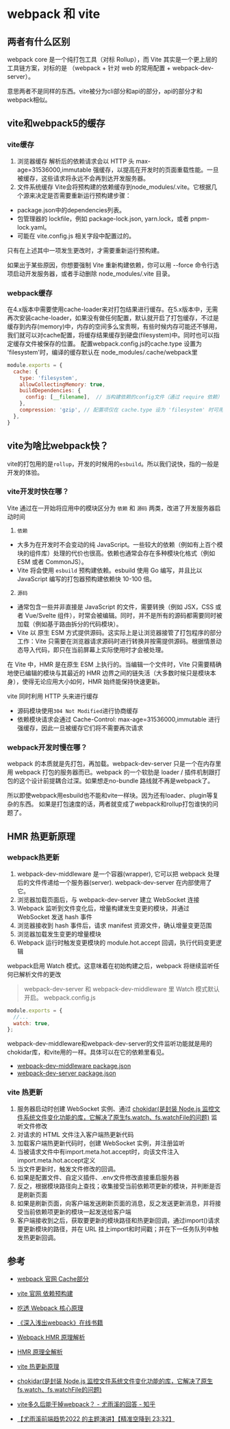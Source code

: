 # webpack 和 vite

## 两者有什么区别
webpack core 是一个纯打包工具（对标 Rollup），而 Vite 其实是一个更上层的工具链方案，对标的是 （webpack + 针对 web 的常用配置 + webpack-dev-server）。

意思两者不是同样的东西。vite被分为cli部分和api的部分，api的部分才和webpack相似。
## vite和webpack5的缓存

### vite缓存
1. 浏览器缓存
解析后的依赖请求会以 HTTP 头 max-age=31536000,immutable 强缓存，以提高在开发时的页面重载性能。一旦被缓存，这些请求将永远不会再到达开发服务器。
2. 文件系统缓存
Vite会将预构建的依赖缓存到node_modules/.vite。它根据几个源来决定是否需要重新运行预构建步骤：
- package.json中的dependencies列表。
- 包管理器的 lockfile，例如 package-lock.json, yarn.lock，或者 pnpm-lock.yaml。
- 可能在 vite.config.js 相关字段中配置过的。

只有在上述其中一项发生更改时，才需要重新运行预构建。

如果出于某些原因，你想要强制 Vite 重新构建依赖，你可以用 --force 命令行选项启动开发服务器，或者手动删除 node_modules/.vite 目录。

### webpack缓存
在4.x版本中需要使用cache-loader来对打包结果进行缓存。在5.x版本中，无需再次安装cache-loader，如果没有做任何配置，默认就开启了打包缓存，不过是缓存到内存(memory)中，内存的空间多么宝贵啊，有些时候内存可能还不够用，我们就可以对cache配置，将缓存结果缓存到硬盘(filesystem)中。同时也可以指定缓存文件被保存的位置。
配置webpack.config.js的cache.type 设置为 'filesystem'时，编译的缓存默认在 node_modules/.cache/webpack里

```js
module.exports = {
  cache: {
    type: 'filesystem',
    allowCollectingMemory: true,
    buildDependencies: {
      config: [__filename],  // 当构建依赖的config文件（通过 require 依赖）内容发生变化时，缓存失效
    },
    compression: 'gzip', // 配置项仅在 cache.type 设为 'filesystem' 时可用。用于缓存文件的压缩类型。development 模式下默认为 false，production 模式下默认为 'gzip'。
  },
}
```

## vite为啥比webpack快？
vite的打包用的是`rollup`，开发的时候用的`esbuild`。所以我们说快，指的一般是开发的体验。
### vite开发时快在哪？
Vite 通过在一开始将应用中的模块区分为 `依赖` 和 `源码` 两类，改进了开发服务器启动时间
1. `依赖` 
- 大多为在开发时不会变动的纯 JavaScript。一些较大的依赖（例如有上百个模块的组件库）处理的代价也很高。依赖也通常会存在多种模块化格式（例如 ESM 或者 CommonJS）。
- Vite 将会使用 `esbuild` 预构建依赖。esbuild 使用 Go 编写，并且比以 JavaScript 编写的打包器预构建依赖快 10-100 倍。
2. `源码`
- 通常包含一些并非直接是 JavaScript 的文件，需要转换（例如 JSX，CSS 或者 Vue/Svelte 组件），时常会被编辑。同时，并不是所有的源码都需要同时被加载（例如基于路由拆分的代码模块）。
- Vite 以 原生 ESM 方式提供源码。这实际上是让浏览器接管了打包程序的部分工作：Vite 只需要在浏览器请求源码时进行转换并按需提供源码。根据情景动态导入代码，即只在当前屏幕上实际使用时才会被处理。

在 Vite 中，HMR 是在原生 ESM 上执行的。当编辑一个文件时，Vite 只需要精确地使已编辑的模块与其最近的 HMR 边界之间的链失活（大多数时候只是模块本身），使得无论应用大小如何，HMR 始终能保持快速更新。

vite 同时利用 HTTP 头来进行缓存
- 源码模块使用`304 Not Modified`进行协商缓存
- 依赖模块请求会通过 Cache-Control: max-age=31536000,immutable 进行强缓存，因此一旦被缓存它们将不需要再次请求

### webpack开发时慢在哪？
webpack 的本质就是先打包，再加载。webpack-dev-server 只是一个在内存里用 webpack 打包的服务器而已。webpack 的一个软肋是 loader / 插件机制跟打包的这个设计前提耦合过深。如果想走no-bundle 路线就不再是webpack了。

所以即使webpack用esbuild也不能和vite一样块。因为还有loader、plugin等复杂的东西。
如果是打包速度的话，两者就变成了webpack和rollup打包谁快的问题了。

## HMR 热更新原理
### webpack热更新
1. webpack-dev-middleware 是一个容器(wrapper), 它可以把 webpack 处理后的文件传递给一个服务器(server). webpack-dev-server 在内部使用了它。
2. 浏览器加载页面后，与 webpack-dev-server 建立 WebSocket 连接
3. Webpack 监听到文件变化后，增量构建发生变更的模块，并通过 WebSocket 发送 hash 事件
4. 浏览器接收到 hash 事件后，请求 manifest 资源文件，确认增量变更范围
5. 浏览器加载发生变更的增量模块
6. Webpack 运行时触发变更模块的 module.hot.accept 回调，执行代码变更逻辑

webpack启用 Watch 模式。这意味着在初始构建之后，webpack 将继续监听任何已解析文件的更改
> webpack-dev-server 和 webpack-dev-middleware 里 Watch 模式默认开启。
webpack.config.js
```js
module.exports = {
  //...
  watch: true,
};
```
webpack-dev-middleware和webpack-dev-server的文件监听功能就是用的chokidar库，和vite用的一样。具体可以在它的依赖里看见。
- [webpack-dev-middleware  package.json](https://github.com/webpack/webpack-dev-middleware/blob/master/package.json?#L68)
- [webpack-dev-server package.json](https://github.com/webpack/webpack-dev-server/blob/master/package.json?#56)

### vite 热更新
1. 服务器启动时创建 WebSocket 实例、通过 [chokidar(是封装 Node.js 监控文件系统文件变化功能的库，它解决了原生fs.watch、fs.watchFile的问题)](https://www.npmjs.com/package/chokidar) 监听文件修改
2. 对请求的 HTML 文件注入客户端热更新代码
3. 加载客户端热更新代码时，创建 WebSocket 实例，并注册监听
4. 当被请求文件中有import.meta.hot.accept时，向该文件注入import.meta.hot.accept定义
5. 当文件更新时，触发文件修改的回调。
6. 如果是配置文件、自定义插件、.env文件修改直接重启服务器
7. 反之，根据模块路径向上查找；收集接受当前依赖项更新的模块，并判断是否是刷新页面
8. 如果是刷新页面，向客户端发送刷新页面的消息，反之发送更新消息，并将接受当前依赖项更新的模块一起发送给客户端
9. 客户端接收到之后，获取要更新的模块路径和热更新回调，通过import()请求要更新模块的路径，并在 URL 挂上import和时间戳；并在下一任务队列中触发热更新回调。

## 参考
- [webpack 官网 Cache部分](https://webpack.docschina.org/configuration/cache/)
- [vite 官网 依赖预构建](https://cn.vitejs.dev/guide/dep-pre-bundling.html#caching)
- [吃透 Webpack 核心原理](https://zhuanlan.zhihu.com/p/363928061)
- [《深入浅出webpack》在线书籍](http://webpack.wuhaolin.cn/)
- [Webpack HMR 原理解析](https://zhuanlan.zhihu.com/p/30669007)
- [HMR 原理全解析](https://zhuanlan.zhihu.com/p/410510492)
- [vite 热更新原理](http://www.icodebang.com/article/283616)
- [chokidar(是封装 Node.js 监控文件系统文件变化功能的库，它解决了原生fs.watch、fs.watchFile的问题)](https://www.npmjs.com/package/chokidar)

- [vite多久后能干掉webpack？ - 尤雨溪的回答 - 知乎](https://www.zhihu.com/question/477139054/answer/2156019180)
- [【尤雨溪前端趋势2022 的主题演讲】【精准空降到 23:32】](https://www.bilibili.com/video/BV1Rr4y1L7r3?share_source=copy_web&vd_source=9283e7aefc23b98d417bbc93b42bcf05&t=1412)